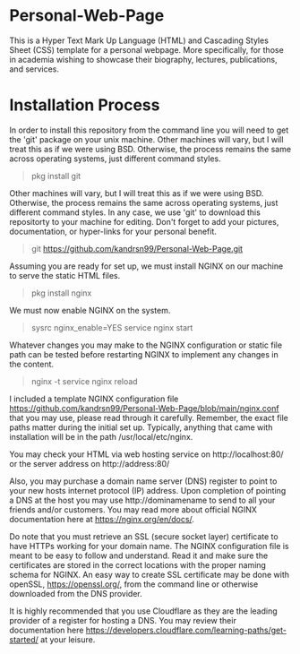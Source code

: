 # Personal-Web-Page
This is a Hyper Text Mark Up Language (HTML) and Cascading Styles Sheet (CSS) template for a personal webpage. More specifically, for those in academia wishing to showcase their biography, lectures, publications, and services.

# Installation Process

In order to install this repository from the command line you will need to get the 'git' package on your unix machine. Other machines will vary, but I will treat this as if we were using BSD. Otherwise, the process remains the same across operating systems, just different command styles.

> pkg install git

Other machines will vary, but I will treat this as if we were using BSD. Otherwise, the process remains the same across operating systems, just different command styles. In  any case, we use 'git' to download this repositorty to your machine for editing. Don't forget to add your pictures, documentation, or hyper-links for your personal benefit.

> git https://github.com/kandrsn99/Personal-Web-Page.git

Assuming you are ready for set up, we must install NGINX on our machine to serve the static HTML files. 

> pkg install nginx

We must now enable NGINX on the system.

> sysrc nginx_enable=YES
> service nginx start

Whatever changes you may make to the NGINX configuration or static file path can be tested before restarting NGINX to implement any changes in the content.

> nginx -t
> service nginx reload

I included a template NGINX configuration file https://github.com/kandrsn99/Personal-Web-Page/blob/main/nginx.conf that you may use, please read through it carefully. Remember, the exact file paths matter during the initial set up. Typically, anything that came with installation will be in the path /usr/local/etc/nginx.

You may check your HTML via web hosting service on http://localhost:80/ or the server address on http://address:80/

Also, you may purchase a domain name server (DNS) register to point to your new hosts internet protocol (IP) address. Upon completion of pointing a DNS at the host you may use http://dominamename to send to all your friends and/or customers. You may read more about official NGINX documentation here at https://nginx.org/en/docs/.

Do note that you must retrieve an SSL (secure socket layer) certificate to have HTTPs working for your domain name. The NGINX configuration file is meant to be easy to follow and understand. Read it and make sure the certificates are stored in the correct locations with the proper naming schema for NGINX. An easy way to create SSL certificate may be done with openSSL, https://openssl.org/, from the command line or otherwise downloaded from the DNS provider. 

It is highly recommended that you use Cloudflare as they are the leading provider of a register for hosting a DNS. You may review their documentation here https://developers.cloudflare.com/learning-paths/get-started/ at your leisure.
